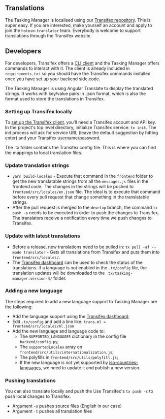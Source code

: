 ## Translations

The Tasking Manager is localised using our [Transifex
repository](https://www.transifex.com/hotosm/tasking-manager/dashboard/). This
is super easy. If you are interested, make yourself an account and
apply to join the `hotosm-translator` team. Everybody is welcome to
support translations through the Transifex website.

## Developers

For developers, Transifex offers a [CLI
client](https://docs.transifex.com/client/introduction/) and the
Tasking Manager offers commands to interact with it. The client is
already included in `requirements.txt` so you should have the
Transifex commands installed once you have set up your backend side
code.

The Tasking Manager is using Angular Translate to display the
translated strings. It works with key/value pairs in .json format,
which is also the format used to store the translations in Transifex.

### Setting up Transifex locally

To [set up the Transifex
client](https://developers.transifex.com/docs/cli), you'll need a
Transifex account and API key. In the project's top level directory,
initialize Transifex service: `tx init`. The init process will ask for
service URL (leave the default suggestion by hitting enter) and your
Transifex username/password.

The .tx folder contains the Transifex config file. This is where you
can find the mappings to local translation files.

### Update translation strings

* ```yarn build-locales``` -  Execute that command in the `frontend`
  folder to get the new translatable strings from all the
  `messages.js` files in the frontend code. The changes in the strings
  will be pushed to `frontend/src/locales/en.json` file. The ideal is
  to execute that command before every pull request that change
  something in the translatable strings.
* After the pull request is merged to the `develop` branch, the
  command `tx push -s` needs to be executed in order to push the
  changes to Transifex. The translators receive a notification every
  time we push changes to Transifex.

### Update with latest translations

* Before a release, new translations need to be pulled in: ```tx pull
  -af --mode translator``` -  Gets all translations from Transifex and
  puts them into `frontend/src/locales/`.
* The [Transifex
  dashboard](https://www.transifex.com/hotosm/tasking-manager/dashboard/)
  can be used to check the status of the translations. If a language
  is not enabled in the `.tx/config` file, the translation updates
  will be downloaded to the `.tx/tasking-manager.version-4/` folder.

### Adding a new language

The steps required to add a new language support to Tasking Manager
are the following:

* Add the language support using the [Transifex
  dashboard](https://www.transifex.com/hotosm/tasking-manager/dashboard/);
* Edit `.tx/config` and add a line like: `trans.ml = frontend/src/locales/ml.json`
* Add the new language and language code to:
  * The `SUPPORTED_LANGUAGES` dictionary in the config file `backend/config.py`;
  * The `supportedLocales` array on `frontend/src/utils/internationalization.js`;
  * The polyfills in `frontend/src/utils/polyfill.js`;
  * If the new language is not yet supported by
    [iso-countries-languages](https://github.com/hotosm/iso-countries-languages),
    we need to update it and publish a new version.

### Pushing translations

You can also translate locally and push the
Use Transifex's ```tx push -s``` to push local changes to Transifex.

* Argument ```-s``` pushes source files (English in our case)
* Argument ```-t``` pushes all translation files
